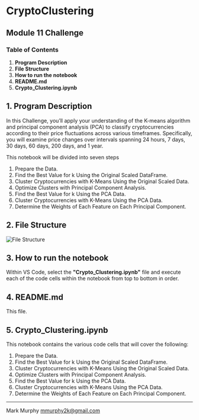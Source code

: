 # CryptoClustering
## Module 11 Challenge
### Table of Contents
1. **Program Description**
2. **File Structure**
3. **How to run the notebook**
4. **README.md**
5. **Crypto_Clustering.ipynb**


## 1. **Program Description**

In this Challenge, you’ll apply your understanding of the K-means algorithm and principal component analysis (PCA) to classify cryptocurrencies according to their price fluctuations across various timeframes. Specifically, you will examine price changes over intervals spanning 24 hours, 7 days, 30 days, 60 days, 200 days, and 1 year.

This notebook will be divided into seven steps

1. Prepare the Data.
2. Find the Best Value for k Using the Original Scaled DataFrame.
3. Cluster Cryptocurrencies with K-Means Using the Original Scaled Data.
4. Optimize Clusters with Principal Component Analysis.
5. Find the Best Value for k Using the PCA Data.
6. Cluster Cryptocurrencies with K-Means Using the PCA Data.
7. Determine the Weights of Each Feature on Each Principal Component.


## 2. **File Structure**

![File Structure](<Screenshot 2025-01-12 at 12.21.30 AM.png>)

## 3. **How to run the notebook**

Within VS Code, select the **"Crypto_Clustering.ipynb"** file and execute each of the code cells within the notebook from top to bottom in order.

## 4. **README.md**

This file. 


## 5. **Crypto_Clustering.ipynb**

This notebook contains the various code cells that will cover the following:

1. Prepare the Data.
2. Find the Best Value for k Using the Original Scaled DataFrame.
3. Cluster Cryptocurrencies with K-Means Using the Original Scaled Data.
4. Optimize Clusters with Principal Component Analysis.
5. Find the Best Value for k Using the PCA Data.
6. Cluster Cryptocurrencies with K-Means Using the PCA Data.
7. Determine the Weights of Each Feature on Each Principal Component.



---------------------------------------------

Mark Murphy mmurphy2k@gmail.com